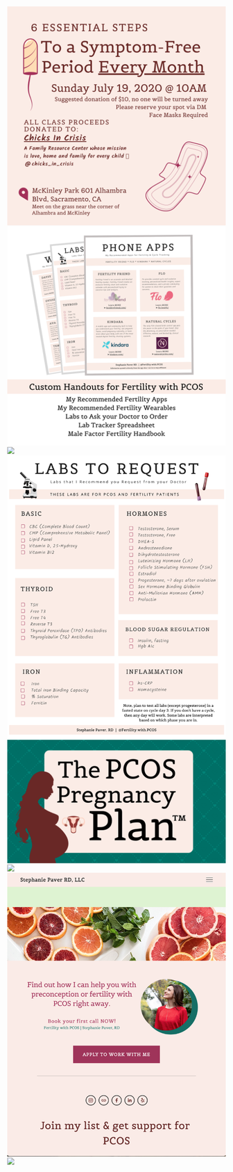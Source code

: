 
<img src="assets/Paver/6 Essential Steps to a Symptom-Free Period Every Month (2).png">
<img src="assets/Paver/Custom Handouts for Fertility with PCOS.png">
<img src="assets/Paver/Instagram Posts I Designed.png">
<img src="assets/Paver/Labs to Request Handout.png">
<img src="assets/Paver/Offer Image.png">
<img src="assets/Paver/Untitled.txt">
<img src="assets/Paver/Website Screenshot.png">
<img src="assets/Paver/readme.md">
